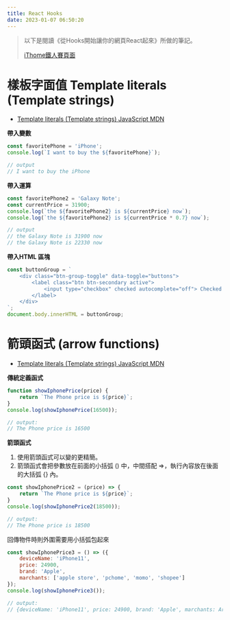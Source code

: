 ```yaml
---
title: React Hooks
date: 2023-01-07 06:50:20
---
```


> 以下是閱讀《從Hooks開始讓你的網頁React起來》所做的筆記。
> 
> [iThome鐵人賽頁面](https://ithelp.ithome.com.tw/articles/10216355)

# 樣板字面值 Template literals (Template strings)

* [Template literals (Template strings) JavaScript MDN](https://developer.mozilla.org/zh-TW/docs/Web/JavaScript/Reference/Template_literals)

**帶入變數**
```javascript
const favoritePhone = 'iPhone';
console.log(`I want to buy the ${favoritePhone}`);

// output
// I want to buy the iPhone
```

**帶入運算**
```javascript
const favoritePhone2 = 'Galaxy Note';
const currentPrice = 31900;
console.log(`the ${favoritePhone2} is ${currentPrice} now`);
console.log(`the ${favoritePhone2} is ${currentPrice * 0.7} now`);

// output
// the Galaxy Note is 31900 now
// the Galaxy Note is 22330 now
```

**帶入HTML 區塊**
```javascript
const buttonGroup = `
    <div class="btn-group-toggle" data-toggle="buttons">
        <label class="btn btn-secondary active">
            <input type="checkbox" checked autocomplete="off"> Checked
        </label>
    </div>
`;
document.body.innerHTML = buttonGroup;
```

# 箭頭函式 (arrow functions)
* [Template literals (Template strings) JavaScript MDN](https://developer.mozilla.org/zh-TW/docs/Web/JavaScript/Reference/Template_literals)

**傳統定義函式**
```javascript
function showIphonePrice(price) {
    return `The Phone price is ${price}`;
}
console.log(showIphonePrice(16500));

// output:
// The Phone price is 16500
```

**箭頭函式**

1. 使用箭頭函式可以變的更精簡。
2. 箭頭函式會把參數放在前面的小括弧 () 中，中間搭配 =>，執行內容放在後面的大括弧 {} 內。

```javascript
const showIphonePrice2 = (price) => {
    return `The Phone price is ${price}`;
}
console.log(showIphonePrice2(18500));

// output:
// The Phone price is 18500
```

回傳物件時則外圍需要用小括弧包起來

```javascript
const showIphonePrice3 = () => ({
    deviceName: 'iPhone11',
    price: 24900,
    brand: 'Apple',
    marchants: ['apple store', 'pchome', 'momo', 'shopee']
});
console.log(showIphonePrice3());

// output:
// {deviceName: 'iPhone11', price: 24900, brand: 'Apple', marchants: Array(4)}
```